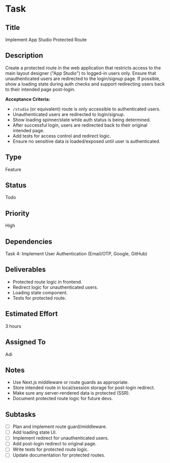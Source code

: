 # Task

## Title
Implement App Studio Protected Route

## Description
Create a protected route in the web application that restricts access to the main layout designer ("App Studio") to logged-in users only. Ensure that unauthenticated users are redirected to the login/signup page. If possible, show a loading state during auth checks and support redirecting users back to their intended page post-login.

**Acceptance Criteria:**
- `/studio` (or equivalent) route is only accessible to authenticated users.
- Unauthenticated users are redirected to login/signup.
- Show loading spinner/state while auth status is being determined.
- After successful login, users are redirected back to their original intended page.
- Add tests for access control and redirect logic.
- Ensure no sensitive data is loaded/exposed until user is authenticated.

## Type
Feature

## Status
Todo

## Priority
High

## Dependencies
Task 4: Implement User Authentication (Email/OTP, Google, GitHub)

## Deliverables
- Protected route logic in frontend.
- Redirect logic for unauthenticated users.
- Loading state component.
- Tests for protected route.

## Estimated Effort
3 hours

## Assigned To
Adi

## Notes
- Use Next.js middleware or route guards as appropriate.
- Store intended route in local/session storage for post-login redirect.
- Make sure any server-rendered data is protected (SSR).
- Document protected route logic for future devs.

## Subtasks
- [ ] Plan and implement route guard/middleware.
- [ ] Add loading state UI.
- [ ] Implement redirect for unauthenticated users.
- [ ] Add post-login redirect to original page.
- [ ] Write tests for protected route logic.
- [ ] Update documentation for protected routes.